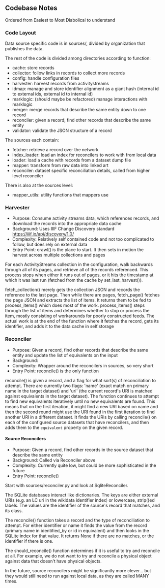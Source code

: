 
## Codebase Notes

Ordered from Easiest to Most Diabolical to understand

### Code Layout

Data source specific code is in sources/, divided by organization that publishes the data.

The rest of the code is divided among directories according to function: 
* cache: store records
* collector: follow links in records to collect more records
* config: handle configuration files
* harvester: harvest records from activitystreams
* idmap: manage and store identifier alignment as a giant hash (internal id to external ids, external id to internal id)
* marklogic: (should maybe be refactored) manage interactions with marklogic
* merger: merge records that describe the same entity down to one record
* reconciler: given a record, find other records that describe the same entity
* validator: validate the JSON structure of a record

The sources each contain:

* fetcher: retrieve a record over the network
* index_loader: load an index for reconcilers to work with from local data
* loader: load a cache with records from a dataset dump file
* mapper: transform from raw data into linked art
* reconciler: dataset specific reconciliation details, called from higher level reconciler

There is also at the sources level:

* mapper_utils: utility functions that mappers use


### Harvester

* Purpose: Consume activity streams data, which references records, and download the records into the appropriate data cache
* Background: Uses IIIF Change Discovery standard https://iiif.io/api/discovery/1.0/ 
* Complexity: Relatively self contained code and not too complicated to follow, but does rely on external data
* Entry Point: crawl() is the place to start. It then sets in motion the harvest across multiple collections and pages

For each ActivityStreams collection in the configuration, walk backwards through all of its pages, and retrieve all of the records referenced. This process stops when either it runs out of pages, or it hits the timestamp at which it was last run (fetched from the cache by set_last_harvest()). 

fetch_collection() merely gets the collection JSON and records the reference to the last page.
Then while there are pages, fetch_page() fetches the page JSON and extracts the list of items. It returns them to be fed to process_items() which does most of the work.
process_items() steps through the list of items and determines whether to stop or process the item, mostly consisting of workarounds for poorly constructed feeds. The actual work is at the end of the function where it fetches the record, gets its identifier, and adds it to the data cache in self.storage


### Reconciler

* Purpose: Given a record, find other records that describe the same entity and update the list of equivalents on the input
* Background: 
* Complexity: Wrapper around the reconcilers in sources, so very short
* Entry Point: reconcile() is the only function

reconcile() is given a record, and a flag for what sort(s) of reconciliation to attempt. There are currently two flags: 'name' (exact match on primary name in the target dataset) and 'uri' (the current record's URI is matched against equivalents in the target dataset).
The function continues to attempt to find new equivalents iteratively until no new equivalents are found. This means that on the first iteration, it might find a new URI based on name and then the second round might use the URI found in the first iteration to find another URI in a different dataset.  It finds the URIs by calling reconcile() on each of the configured source datasets that have reconcilers, and then adds them to the `equivalent` property on the given record.

#### Source Reconcilers

* Purpose: Given a record, find other records in the source dataset that describe the same entity
* Background: Called via Reconciler above
* Complexity: Currently quite low, but could be more sophisticated in the future
* Entry Point: reconcile()

Start with sources/reconciler.py and look at SqliteReconciler. 

The SQLite databases interact like dictionaries. The keys are either external URIs (e.g. an LC uri in the wikidata identifier index) or lowercase, strip()ed labels. The values are the identifier of the source's record that matches, and its class. 

The reconcile() function takes a record and the type of reconciliation to attempt. For either identifier or name it finds the value from the record (primary name in identified_by or id in equivalent) and then looks in the SQLite index for that value. It returns None if there are no matches, or the identifier if there is one.

The should_reconcile() function determines if it is useful to try and reconcile at all. For example, we do not want to try and reconcile a physical object against data that doesn't have physical objects.

In the future, source reconcilers might be significantly more clever... but they would still need to run against local data, as they are called MANY times.



